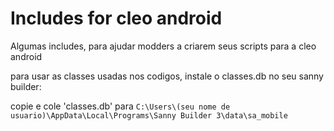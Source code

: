 # Includes for cleo android
Algumas includes, para ajudar modders a criarem seus scripts para a cleo android

para usar as classes usadas nos codigos, instale o classes.db no seu sanny builder:

copie e cole 'classes.db' para `C:\Users\(seu nome de usuario)\AppData\Local\Programs\Sanny Builder 3\data\sa_mobile`


